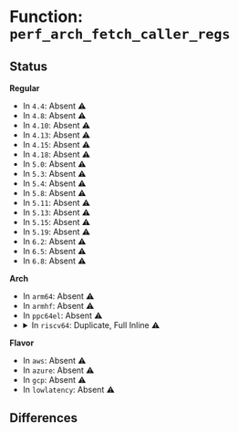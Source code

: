 # Function: <code>perf_arch_fetch_caller_regs</code>

## Status
<b>Regular</b>
<ul>
<li>
In <code>4.4</code>: Absent ⚠️
</li>
<li>
In <code>4.8</code>: Absent ⚠️
</li>
<li>
In <code>4.10</code>: Absent ⚠️
</li>
<li>
In <code>4.13</code>: Absent ⚠️
</li>
<li>
In <code>4.15</code>: Absent ⚠️
</li>
<li>
In <code>4.18</code>: Absent ⚠️
</li>
<li>
In <code>5.0</code>: Absent ⚠️
</li>
<li>
In <code>5.3</code>: Absent ⚠️
</li>
<li>
In <code>5.4</code>: Absent ⚠️
</li>
<li>
In <code>5.8</code>: Absent ⚠️
</li>
<li>
In <code>5.11</code>: Absent ⚠️
</li>
<li>
In <code>5.13</code>: Absent ⚠️
</li>
<li>
In <code>5.15</code>: Absent ⚠️
</li>
<li>
In <code>5.19</code>: Absent ⚠️
</li>
<li>
In <code>6.2</code>: Absent ⚠️
</li>
<li>
In <code>6.5</code>: Absent ⚠️
</li>
<li>
In <code>6.8</code>: Absent ⚠️
</li>
</ul>
<b>Arch</b>
<ul>
<li>
In <code>arm64</code>: Absent ⚠️
</li>
<li>
In <code>armhf</code>: Absent ⚠️
</li>
<li>
In <code>ppc64el</code>: Absent ⚠️
</li>
<li>
<details>
<summary>In <code>riscv64</code>: Duplicate, Full Inline ⚠️</summary>

**Collision:** Static Duplication

**Inline:** Full

**Transformation:** False

**Instances:**

```
In init/main.c (0)
Location: include/linux/perf_event.h:1083
Inline: True
```
```
In arch/riscv/kernel/ptrace.c (0)
Location: include/linux/perf_event.h:1083
Inline: True
```
```
In kernel/fork.c (0)
Location: include/linux/perf_event.h:1083
Inline: True
```
```
In kernel/cpu.c (0)
Location: include/linux/perf_event.h:1083
Inline: True
```
```
In kernel/softirq.c (0)
Location: include/linux/perf_event.h:1083
Inline: True
```
```
In kernel/signal.c (0)
Location: include/linux/perf_event.h:1083
Inline: True
```
```
In kernel/workqueue.c (0)
Location: include/linux/perf_event.h:1083
Inline: True
```
```
In kernel/sched/core.c (0)
Location: include/linux/perf_event.h:1083
Inline: True
```
```
In kernel/printk/printk.c (0)
Location: include/linux/perf_event.h:1083
Inline: True
```
```
In kernel/rcu/update.c (0)
Location: include/linux/perf_event.h:1083
Inline: True
```
```
In kernel/dma/swiotlb.c (0)
Location: include/linux/perf_event.h:1083
Inline: True
```
```
In kernel/time/timer.c (0)
Location: include/linux/perf_event.h:1083
Inline: True
```
```
In kernel/time/alarmtimer.c (0)
Location: include/linux/perf_event.h:1083
Inline: True
```
```
In kernel/module.c (0)
Location: include/linux/perf_event.h:1083
Inline: True
```
```
In kernel/cgroup/cgroup.c (0)
Location: include/linux/perf_event.h:1083
Inline: True
```
```
In kernel/trace/trace_event_perf.c (0)
Location: include/linux/perf_event.h:1083
Inline: True
```
```
In kernel/trace/power-traces.c (0)
Location: include/linux/perf_event.h:1083
Inline: True
```
```
In kernel/trace/rpm-traces.c (0)
Location: include/linux/perf_event.h:1083
Inline: True
```
```
In kernel/bpf/core.c (0)
Location: include/linux/perf_event.h:1083
Inline: True
```
```
In mm/filemap.c (0)
Location: include/linux/perf_event.h:1083
Inline: True
```
```
In mm/oom_kill.c (0)
Location: include/linux/perf_event.h:1083
Inline: True
```
```
In mm/swap.c (0)
Location: include/linux/perf_event.h:1083
Inline: True
```
```
In mm/vmscan.c (0)
Location: include/linux/perf_event.h:1083
Inline: True
```
```
In mm/percpu.c (0)
Location: include/linux/perf_event.h:1083
Inline: True
```
```
In mm/slab_common.c (0)
Location: include/linux/perf_event.h:1083
Inline: True
```
```
In mm/compaction.c (0)
Location: include/linux/perf_event.h:1083
Inline: True
```
```
In mm/migrate.c (0)
Location: include/linux/perf_event.h:1083
Inline: True
```
```
In mm/page_isolation.c (0)
Location: include/linux/perf_event.h:1083
Inline: True
```
```
In mm/cma.c (0)
Location: include/linux/perf_event.h:1083
Inline: True
```
```
In fs/open.c (0)
Location: include/linux/perf_event.h:1083
Inline: True
```
```
In fs/fs-writeback.c (0)
Location: include/linux/perf_event.h:1083
Inline: True
```
```
In fs/dax.c (0)
Location: include/linux/perf_event.h:1083
Inline: True
```
```
In fs/locks.c (0)
Location: include/linux/perf_event.h:1083
Inline: True
```
```
In fs/ext4/super.c (0)
Location: include/linux/perf_event.h:1083
Inline: True
```
```
In fs/jbd2/journal.c (0)
Location: include/linux/perf_event.h:1083
Inline: True
```
```
In block/blk-core.c (0)
Location: include/linux/perf_event.h:1083
Inline: True
```
```
In block/blk-iocost.c (0)
Location: include/linux/perf_event.h:1083
Inline: True
```
```
In block/blk-wbt.c (0)
Location: include/linux/perf_event.h:1083
Inline: True
```
```
In drivers/gpio/gpiolib.c (0)
Location: include/linux/perf_event.h:1083
Inline: True
```
```
In drivers/clk/clk.c (0)
Location: include/linux/perf_event.h:1083
Inline: True
```
```
In drivers/regulator/core.c (0)
Location: include/linux/perf_event.h:1083
Inline: True
```
```
In drivers/char/random.c (0)
Location: include/linux/perf_event.h:1083
Inline: True
```
```
In drivers/base/regmap/regmap.c (0)
Location: include/linux/perf_event.h:1083
Inline: True
```
```
In drivers/dma-buf/dma-fence.c (0)
Location: include/linux/perf_event.h:1083
Inline: True
```
```
In drivers/dma-buf/sw_sync.c (0)
Location: include/linux/perf_event.h:1083
Inline: True
```
```
In drivers/scsi/scsi.c (0)
Location: include/linux/perf_event.h:1083
Inline: True
```
```
In drivers/ata/libata-core.c (0)
Location: include/linux/perf_event.h:1083
Inline: True
```
```
In drivers/spi/spi.c (0)
Location: include/linux/perf_event.h:1083
Inline: True
```
```
In drivers/net/phy/mdio_bus.c (0)
Location: include/linux/perf_event.h:1083
Inline: True
```
```
In drivers/usb/host/xhci-trace.c (0)
Location: include/linux/perf_event.h:1083
Inline: True
```
```
In drivers/rtc/interface.c (0)
Location: include/linux/perf_event.h:1083
Inline: True
```
```
In drivers/i2c/i2c-core-base.c (0)
Location: include/linux/perf_event.h:1083
Inline: True
```
```
In drivers/i2c/i2c-core-smbus.c (0)
Location: include/linux/perf_event.h:1083
Inline: True
```
```
In drivers/hwmon/hwmon.c (0)
Location: include/linux/perf_event.h:1083
Inline: True
```
```
In drivers/thermal/thermal_core.c (0)
Location: include/linux/perf_event.h:1083
Inline: True
```
```
In drivers/thermal/power_allocator.c (0)
Location: include/linux/perf_event.h:1083
Inline: True
```
```
In drivers/mmc/core/core.c (0)
Location: include/linux/perf_event.h:1083
Inline: True
```
```
In drivers/devfreq/devfreq.c (0)
Location: include/linux/perf_event.h:1083
Inline: True
```
```
In drivers/ras/ras.c (0)
Location: include/linux/perf_event.h:1083
Inline: True
```
```
In net/core/net-traces.c (0)
Location: include/linux/perf_event.h:1083
Inline: True
```
```
In net/core/devlink.c (0)
Location: include/linux/perf_event.h:1083
Inline: True
```
```
In net/bpf/test_run.c (0)
Location: include/linux/perf_event.h:1083
Inline: True
```
```
In net/ipv6/route.c (0)
Location: include/linux/perf_event.h:1083
Inline: True
```
</details>
</li>
</ul>
<b>Flavor</b>
<ul>
<li>
In <code>aws</code>: Absent ⚠️
</li>
<li>
In <code>azure</code>: Absent ⚠️
</li>
<li>
In <code>gcp</code>: Absent ⚠️
</li>
<li>
In <code>lowlatency</code>: Absent ⚠️
</li>
</ul>

## Differences
